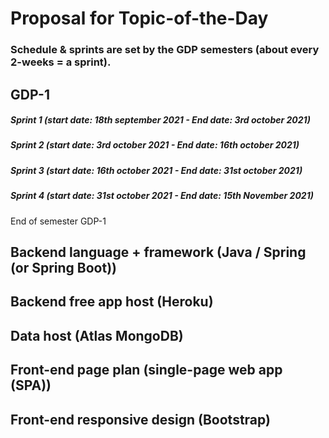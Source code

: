 # Proposal for Topic-of-the-Day

### Schedule & sprints are set by the GDP semesters (about every 2-weeks = a sprint).

## GDP-1

##### Sprint 1 (start date: 18th september 2021 - End date: 3rd october 2021)

##### Sprint 2 (start date: 3rd october 2021 - End date: 16th october 2021)

##### Sprint 3 (start date: 16th october 2021 - End date: 31st october 2021)

##### Sprint 4 (start date: 31st october 2021 - End date: 15th November 2021)

End of semester GDP-1



## Backend language + framework (Java / Spring (or Spring Boot))

## Backend free app host (Heroku)

## Data host (Atlas MongoDB)

## Front-end page plan (single-page web app (SPA))

## Front-end responsive design (Bootstrap)

